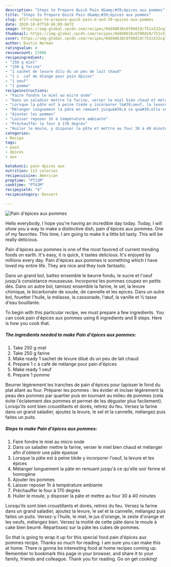 ```yaml
---
description: "Steps to Prepare Quick Pain d&amp;#39;épices aux pommes"
title: "Steps to Prepare Quick Pain d&amp;#39;épices aux pommes"
slug: 4717-steps-to-prepare-quick-pain-d-and-39-epices-aux-pommes
date: 2020-10-07T10:46:09.847Z
image: https://img-global.cpcdn.com/recipes/0dd40638c6f00d19/751x532cq70/pain-depices-aux-pommes-photo-principale-de-la-recette.jpg
thumbnail: https://img-global.cpcdn.com/recipes/0dd40638c6f00d19/751x532cq70/pain-depices-aux-pommes-photo-principale-de-la-recette.jpg
cover: https://img-global.cpcdn.com/recipes/0dd40638c6f00d19/751x532cq70/pain-depices-aux-pommes-photo-principale-de-la-recette.jpg
author: Dustin Norman
ratingvalue: 4
reviewcount: 21086
recipeingredient:
- "250 g miel"
- "250 g farine"
- "1 sachet de levure dilu ds un peu de lait chaud"
- "1 c  caf de mlange pour pain dpices"
- "1 oeuf"
- "1 pomme"
recipeinstructions:
- "Faire fondre le miel au micro onde"
- "Dans un saladier mettre la farine, verser le miel bien chaud et mélanger afin d&#39;obtenir une pâte épaisse"
- "Lorsque la pâte est à peine tiède y incorporer l&#39;oeuf, la levure et les épices"
- "Mélanger longuement la pâte en remuant jusqu&#39;à ce qu&#39;elle soir ferme et homogène"
- "Ajouter les pommes"
- "Laisser reposer 1h à température ambiante"
- "Préchauffer le four à 170 degrés"
- "Huiler le moule, y disposer la pâte et mettre au four 30 à 40 minutes"
categories:
- Recipe
tags:
- pain
- dpices
- aux

katakunci: pain dpices aux 
nutrition: 113 calories
recipecuisine: American
preptime: "PT13M"
cooktime: "PT43M"
recipeyield: "4"
recipecategory: Dessert

---
```



![Pain d&#39;épices aux pommes](https://img-global.cpcdn.com/recipes/0dd40638c6f00d19/751x532cq70/pain-depices-aux-pommes-photo-principale-de-la-recette.jpg)

Hello everybody, I hope you're having an incredible day today. Today, I will show you a way to make a distinctive dish, pain d&#39;épices aux pommes. One of my favorites. This time, I am going to make it a little bit tasty. This will be really delicious.

Pain d&#39;épices aux pommes is one of the most favored of current trending foods on earth. It's easy, it is quick, it tastes delicious. It's enjoyed by millions every day. Pain d&#39;épices aux pommes is something which I have loved my entire life. They are nice and they look fantastic.

Dans un grand bol, battez ensemble le beurre fondu, le sucre et l&#39;oeuf jusqu&#39;à consistance mousseuse. Incorporez les pommes coupez en petits dés. Dans un autre bol, tamisez ensemble la farine, le sel, la levure chimique, le bicarbonate de soude, de cannelle et les epices. Dans un autre bol, fouetter l&#39;huile, la mélasse, la cassonade, l&#39;œuf, la vanille et ½ tasse d&#39;eau bouillante.


To begin with this particular recipe, we must prepare a few ingredients. You can cook pain d&#39;épices aux pommes using 6 ingredients and 8 steps. Here is how you cook that.

<!--inarticleads1-->

##### The ingredients needed to make Pain d&#39;épices aux pommes:

1. Take 250 g miel
1. Take 250 g farine
1. Make ready 1 sachet de levure dilué ds un peu de lait chaud
1. Prepare 1 c à café de mélange pour pain d&#39;épices
1. Make ready 1 oeuf
1. Prepare 1 pomme


Beurrer légèrement les tranches de pain d&#39;épices pour tapisser le fond du plat allant au four. Préparer les pommes : les évider et inciser légèrement la peau des pommes par quartier puis en tournant au milieu de pommes (cela évite l&#39;éclatement des pommes et permet de les déguster plus facilement). Lorsqu&#39;ils sont bien croustillants et dorés, retirez du feu. Versez la farine dans un grand saladier, ajoutez la levure, le sel et la cannelle, mélangez puis faites un puits. 

<!--inarticleads2-->

##### Steps to make Pain d&#39;épices aux pommes:

1. Faire fondre le miel au micro onde
1. Dans un saladier mettre la farine, verser le miel bien chaud et mélanger afin d&#39;obtenir une pâte épaisse
1. Lorsque la pâte est à peine tiède y incorporer l&#39;oeuf, la levure et les épices
1. Mélanger longuement la pâte en remuant jusqu&#39;à ce qu&#39;elle soir ferme et homogène
1. Ajouter les pommes
1. Laisser reposer 1h à température ambiante
1. Préchauffer le four à 170 degrés
1. Huiler le moule, y disposer la pâte et mettre au four 30 à 40 minutes


Lorsqu&#39;ils sont bien croustillants et dorés, retirez du feu. Versez la farine dans un grand saladier, ajoutez la levure, le sel et la cannelle, mélangez puis faites un puits. Versez-y l&#39;huile, le miel, le jus d&#39;orange, le zeste d&#39;orange et les oeufs, mélangez bien. Versez la moitié de cette pâte dans le moule à cake bien beurré. Répartissez sur la pâte les cubes de pommes. 

So that is going to wrap it up for this special food pain d&#39;épices aux pommes recipe. Thanks so much for reading. I am sure you can make this at home. There is gonna be interesting food at home recipes coming up. Remember to bookmark this page in your browser, and share it to your family, friends and colleague. Thank you for reading. Go on get cooking!
